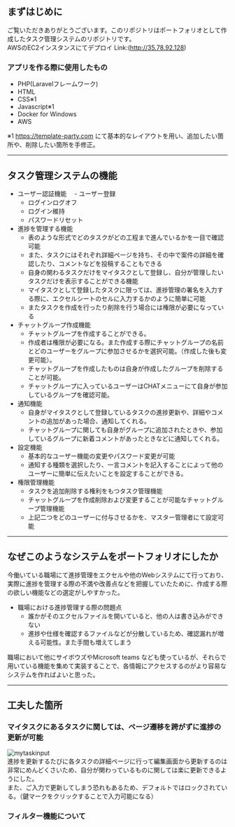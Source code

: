 ## まずはじめに 
ご覧いただきありがとうございます。このリポジトリはポートフォリオとして作成したタスク管理システムのリポジトリです。  
AWSのEC2インスタンスにてデプロイ
Link:(http://35.78.92.128)

### アプリを作る際に使用したもの
- PHP(Laravelフレームワーク)
- HTML
- CSS※1
- Javascript※1
- Docker for Windows
- AWS

※1 https://template-party.com
にて基本的なレイアウトを用い、追加したい箇所や、削除したい箇所を手修正。

---

## タスク管理システムの機能
- ユーザー認証機能
　- ユーザー登録
  - ログインログオフ
  - ログイン維持
  - パスワードリセット
- 進捗を管理する機能
  - 表のような形式でどのタスクがどの工程まで進んでいるかを一目で確認可能
  - また、タスクにはそれぞれ詳細ページを持ち、その中で案件の詳細を確認したり、コメントなどを投稿することもできる
  - 自身の関わるタスクだけをマイタスクとして登録し、自分が管理したいタスクだけを表示することができる機能
  - マイタスクとして登録したタスクに限っては、進捗管理の署名を入力する際に、エクセルシートのセルに入力するかのように簡単に可能
  - またタスクを作成を行ったり削除を行う場合には権限が必要になっている
- チャットグループ作成機能
  - チャットグループを作成することができる。
  - 作成者は権限が必要になる。また作成する際にチャットグループの名前とどのユーザーをグループに参加させるかを選択可能。（作成した後も変更可能）。
  - チャットグループを作成したものは自身が作成したグループを削除することが可能。
  - チャットグループに入っているユーザーはCHATメニューにて自身が参加しているグループを確認可能。
- 通知機能
  - 自身がマイタスクとして登録しているタスクの進捗更新や、詳細やコメントの追加があった場合、通知してくれる。
  - チャットグループに関しても自身がグループに追加されたときや、参加しているグループに新着コメントがあったときなどに通知してくれる。
- 設定機能
  - 基本的なユーザー機能の変更やパスワード変更が可能
  - 通知する種類を選択したり、一言コメントを記入することによって他のユーザーに簡単に伝えたいことを設定することができる。
- 権限管理機能
  - タスクを追加削除する権利をもつタスク管理機能
  - チャットグループを作成削除および変更することが可能なチャットグループ管理機能
  - 上記二つをどのユーザーに付与させるかを、マスター管理者にて設定可能


---

## なぜこのようなシステムをポートフォリオにしたか
今働いている職場にて進捗管理をエクセルや他のWebシステムにて行っており、実際に進捗を管理する際の不満や改善点などを把握していたために、作成する際の欲しい機能などの選定がしやすかった。
- 職場における進捗管理する際の問題点
  - 誰かがそのエクセルファイルを開いていると、他の人は書き込みができない
  - 進捗や仕様を確認するファイルなどが分散しているため、確認漏れが増える可能性。また手間も増えてしまう


職場において他にサイボウズやMicrosoft teams なども使っているが、それらで用いている機能を集めて実装することで、各情報にアクセスするのがより容易なシステムを作ればよいと思った。

---

## 工夫した箇所
### マイタスクにあるタスクに関しては、ページ遷移を跨がずに進捗の更新が可能
![mytaskinput](https://user-images.githubusercontent.com/92261162/166848180-4f317871-9fd4-4ec6-a446-87468f73e79f.gif)  
進捗を更新するたびに各タスクの詳細ページに行って編集画面から更新するのは非常にめんどくさいため、自分が関わっているものに関しては楽に更新できるようにした。  
また、ご入力で更新してしまう恐れもあるため、デフォルトではロックされている。（鍵マークをクリックすることで入力可能になる）  

### フィルター機能について


